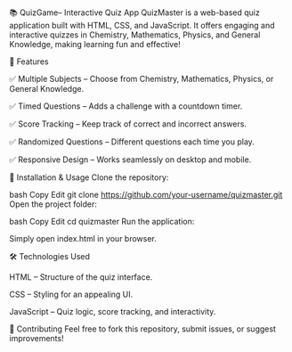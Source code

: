 📚 QuizGame– Interactive Quiz App
QuizMaster is a web-based quiz application built with HTML, CSS, and JavaScript. It offers engaging and interactive quizzes in Chemistry, Mathematics, Physics, and General Knowledge, making learning fun and effective!

🚀 Features

✅ Multiple Subjects – Choose from Chemistry, Mathematics, Physics, or General Knowledge.

✅ Timed Questions – Adds a challenge with a countdown timer.

✅ Score Tracking – Keep track of correct and incorrect answers.

✅ Randomized Questions – Different questions each time you play.

✅ Responsive Design – Works seamlessly on desktop and mobile.


🔧 Installation & Usage
Clone the repository:

bash
Copy
Edit
git clone https://github.com/your-username/quizmaster.git
Open the project folder:

bash
Copy
Edit
cd quizmaster
Run the application:

Simply open index.html in your browser.

🛠 Technologies Used

HTML – Structure of the quiz interface.

CSS – Styling for an appealing UI.

JavaScript – Quiz logic, score tracking, and interactivity.

🤝 Contributing
Feel free to fork this repository, submit issues, or suggest improvements!


